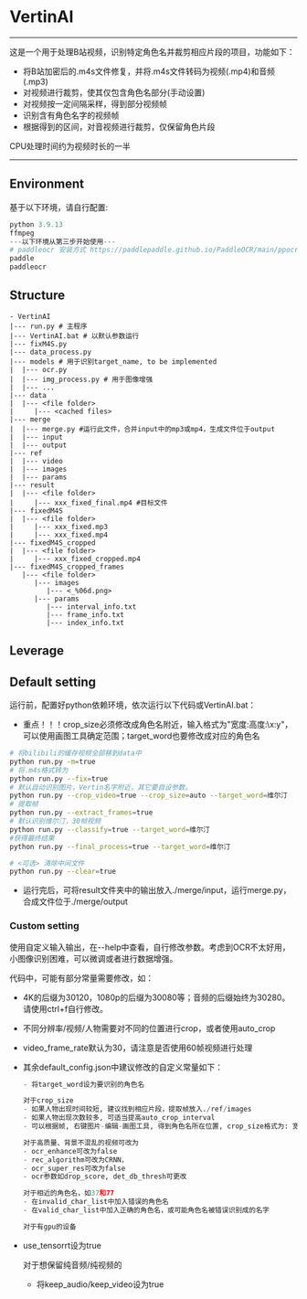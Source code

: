 # VertinAI

---

这是一个用于处理B站视频，识别特定角色名并裁剪相应片段的项目，功能如下：

- 将B站加密后的.m4s文件修复，并将.m4s文件转码为视频(.mp4)和音频(.mp3)
- 对视频进行裁剪，使其仅包含角色名部分(手动设置)
- 对视频按一定间隔采样，得到部分视频帧
- 识别含有角色名字的视频帧
- 根据得到的区间，对音视频进行裁剪，仅保留角色片段

CPU处理时间约为视频时长的一半

---

## Environment

基于以下环境，请自行配置:

```python
python 3.9.13
ffmpeg
---以下环境从第三步开始使用---
# paddleocr 安装方式 https://paddlepaddle.github.io/PaddleOCR/main/ppocr/installation.html#2-paddlepaddle-20
paddle
paddleocr
```

## Structure

```
- VertinAI
|--- run.py # 主程序
|--- VertinAI.bat # 以默认参数运行
|--- fixM4S.py
|--- data_process.py
|--- models # 用于识别target_name, to be implemented
|  |--- ocr.py
|  |--- img_process.py # 用于图像增强
|  |--- ...
|--- data
|  |--- <file folder>
|     |--- <cached files>
|--- merge
|  |--- merge.py #运行此文件，合并input中的mp3或mp4，生成文件位于output
|  |--- input
|  |--- output
|--- ref
|  |--- video
|  |--- images
|  |--- params
|--- result
|  |--- <file folder>
|     |--- xxx_fixed_final.mp4 #目标文件
|--- fixedM4S
|  |--- <file folder>
|     |--- xxx_fixed.mp3
|     |--- xxx_fixed.mp4
|--- fixedM4S_cropped
|  |--- <file folder>
|     |--- xxx_fixed_cropped.mp4
|--- fixedM4S_cropped_frames
   |--- <file folder>
      |--- images
         |--- <_%06d.png>
      |--- params
         |--- interval_info.txt
         |--- frame_info.txt
         |--- index_info.txt
```



## Leverage

## Default setting

运行前，配置好python依赖环境，依次运行以下代码或VertinAI.bat：

- 重点！！！crop_size必须修改成角色名附近，输入格式为"宽度:高度:\x:y"，可以使用画图工具确定范围；target_word也要修改成对应的角色名

```bash
# 将bilibili的缓存视频全部移到data中
python run.py -m=true
# 将.m4s格式转为
python run.py --fix=true
# 默认自动识别图片，Vertin名字附近，其它要自设参数。
python run.py --crop_video=true --crop_size=auto --target_word=维尔汀
# 提取帧
python run.py --extract_frames=true
# 默认识别维尔汀，30帧视频
python run.py --classify=true --target_word=维尔汀
#获得最终结果
python run.py --final_process=true --target_word=维尔汀

# <可选> 清除中间文件
python run.py --clear=true
```

- 运行完后，可将result文件夹中的输出放入./merge/input，运行merge.py，合成文件位于./merge/output

### Custom setting

使用自定义输入输出，在--help中查看，自行修改参数。考虑到OCR不太好用，小图像识别困难，可以微调或者进行数据增强。

代码中，可能有部分常量需要修改，如：

- 4K的后缀为30120，1080p的后缀为30080等；音频的后缀始终为30280。请使用ctrl+f自行修改。

- 不同分辨率/视频/人物需要对不同的位置进行crop，或者使用auto_crop

- video_frame_rate默认为30，请注意是否使用60帧视频进行处理

- 其余default_config.json中建议修改的自定义常量如下：

  ```python
  - 将target_word设为要识别的角色名
  
  对于crop_size
  - 如果人物出现时间较短, 建议找到相应片段，提取帧放入./ref/images
  - 如果人物出现次数较多, 可适当提高auto_crop_interval
  - 可以根据帧, 右键图片-编辑-画图工具, 得到角色名所在位置, crop_size格式为: 宽: 高: 左上x: 左上y
  
  对于高质量、背景不混乱的视频可改为
  - ocr_enhance可改为false
  - rec_algorithm可改为CRNN，
  - ocr_super_res可改为false
  - ocr参数如drop_score, det_db_thresh可更改
  
  对于相近的角色名，如37和77
  - 在invalid_char_list中加入错误的角色名
  - 在valid_char_list中加入正确的角色名，或可能角色名被错误识别成的名字
  
  对于有gpu的设备
- use_tensorrt设为true
  
  对于想保留纯音频/纯视频的
  - 将keep_audio/keep_video设为true
  ```
  
  

